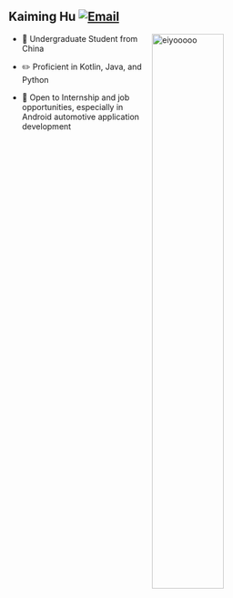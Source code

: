 ## Kaiming Hu [![Email](https://img.shields.io/badge/Email-huxxx1234@gmail.com-blue)](mailto:huxxx1234@gmail.com)

<picture>
    <source media="(prefers-color-scheme: dark)" srcset="https://github-readme-stats.vercel.app/api?username=eiyooooo&theme=dark&show_icons=true">
    <img align="right" width="50%" src="https://github-readme-stats.vercel.app/api?username=eiyooooo&show_icons=true" alt="eiyooooo">
</picture>

- 🏫 Undergraduate Student from China

- ✏️ Proficient in Kotlin, Java, and Python

- 🤝 Open to Internship and job opportunities, especially in Android automotive application development
